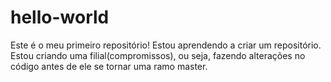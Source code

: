 # hello-world
Este é o meu primeiro repositório! Estou aprendendo a criar um repositório.
Estou criando uma filial(compromissos), ou seja, fazendo alterações no código antes de ele se tornar uma ramo master.
